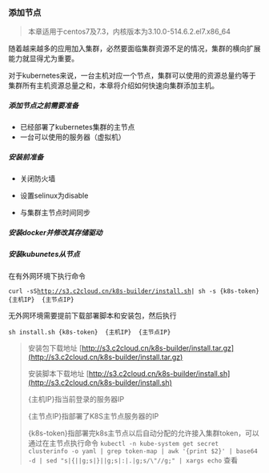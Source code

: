 ### 添加节点

> 本章适用于centos7及7.3，内核版本为3.10.0-514.6.2.el7.x86\_64

随着越来越多的应用加入集群，必然要面临集群资源不足的情况，集群的横向扩展能力就显得尤为重要。

对于kubernetes来说，一台主机对应一个节点，集群可以使用的资源总量约等于集群所有主机资源总量之和，本章将介绍如何快速向集群添加主机。

##### 添加节点之前需要准备

* 已经部署了kubernetes集群的主节点
* 一台可以使用的服务器（虚拟机）

##### 安装前准备

* 关闭防火墙
* 设置selinux为disable

* 与集群主节点时间同步

##### 安装docker并修改其存储驱动

##### 安装kubunetes从节点

在有外网环境下执行命令

`curl -sS`[`http://s3.c2cloud.cn/k8s-builder/install.sh`](http://s3.c2cloud.cn/k8s-builder/install.sh)`| sh -s {k8s-token}  {主机IP}  {主节点IP}`

无外网环境需要提前下载部署脚本和安装包，然后执行

```
sh install.sh {k8s-token}  {主机IP}  {主节点IP}
```

> 安装包下载地址 [http://s3.c2cloud.cn/k8s-builder/install.tar.gz](http://s3.c2cloud.cn/k8s-builder/install.tar.gz)
>
> 安装脚本下载地址 [http://s3.c2cloud.cn/k8s-builder/install.sh](http://s3.c2cloud.cn/k8s-builder/install.sh)
>
> {主机IP}指当前登录的服务器IP
>
> {主节点IP}指部署了K8S主节点服务器的IP
>
> {k8s-token}指部署完k8s主节点以后自动分配的允许接入集群token，可以通过在主节点执行命令 `kubectl -n kube-system get secret clusterinfo -o yaml | grep token-map | awk '{print $2}' | base64 -d | sed "s|{||g;s|}||g;s|:|.|g;s/\"//g;" | xargs echo` 查看



